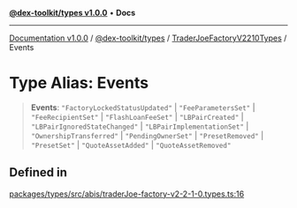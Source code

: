 [**@dex-toolkit/types v1.0.0**](../../../README.md) • **Docs**

***

[Documentation v1.0.0](../../../../../packages.md) / [@dex-toolkit/types](../../../README.md) / [TraderJoeFactoryV2210Types](../README.md) / Events

# Type Alias: Events

> **Events**: `"FactoryLockedStatusUpdated"` \| `"FeeParametersSet"` \| `"FeeRecipientSet"` \| `"FlashLoanFeeSet"` \| `"LBPairCreated"` \| `"LBPairIgnoredStateChanged"` \| `"LBPairImplementationSet"` \| `"OwnershipTransferred"` \| `"PendingOwnerSet"` \| `"PresetRemoved"` \| `"PresetSet"` \| `"QuoteAssetAdded"` \| `"QuoteAssetRemoved"`

## Defined in

[packages/types/src/abis/traderJoe-factory-v2-2-1-0.types.ts:16](https://github.com/niZmosis/dex-toolkit/blob/3d8b41b44787b30fbea5de3ab4737662ffb61bc8/packages/types/src/abis/traderJoe-factory-v2-2-1-0.types.ts#L16)
